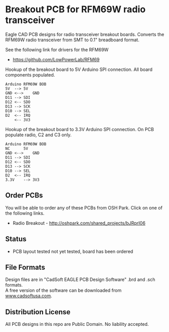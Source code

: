 # Breakout PCB for RFM69W radio transceiver 

Eagle CAD PCB designs for radio transceiver breakout boards. 
Converts the RFM69W radio transceiver from SMT to 0.1" breadboard format.  

See the following link for drivers for the RFM69W
  * https://github.com/LowPowerLab/RFM69

Hookup of the breakout board to 5V Arduino SPI connection.  All board components populated.

	Arduino	RFM69W BOB
	5V	-->	5V
	GND	<-->	GND
	D11	-->	SDI
	D12	<--	SDO
	D13	-->	SCK
	D10	-->	SEL
	D2	<--	IRQ
		<--	3V3
 
Hookup of the breakout board to 3.3V Arduino SPI connection.  On PCB populate radio, C2 and C3 only.

	Arduino	RFM69W BOB
	NC	 	5V
	GND	<-->	GND
	D11	-->	SDI
	D12	<--	SDO
	D13	-->	SCK
	D10	-->	SEL
	D2	<--	IRQ
 	3.3V	-->	3V3


## Order PCBs  

You will be able to order any of these PCBs from OSH Park.  Click on one of the following links.
  * Radio Breakout - http://oshpark.com/shared_projects/bJRprI06  

## Status
  * PCB layout tested not yet tested, board has been ordered   

## File Formats  

Design files are in "CadSoft EAGLE PCB Design Software" .brd and .sch formats.  
A free version of the software can be downloaded from www.cadsoftusa.com.  

## Distribution License  

All PCB designs in this repo are Public Domain.  No liability accepted.  